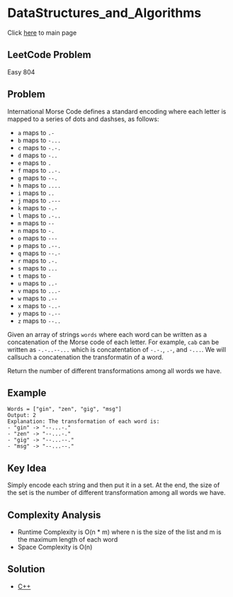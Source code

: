 # DataStructures_and_Algorithms
Click [here](../../README.md) to main page

## LeetCode Problem
Easy 804

## Problem
International Morse Code defines a standard encoding where each letter is mapped to a series of dots and dashses, as follows:
- `a` maps to `.-`
- `b` maps to `-...`
- `c` maps to `-.-.`
- `d` maps to `-..`
- `e` maps to `.`
- `f` maps to `..-.`
- `g` maps to `--.`
- `h` maps to `....`
- `i` maps to `..`
- `j` maps to `.---`
- `k` maps to `-.-`
- `l` maps to `.-..`
- `m` maps to `--`
- `n` maps to `-.`
- `o` maps to `---`
- `p` maps to `.--.`
- `q` maps to `--.-`
- `r` maps to `.-.`
- `s` maps to `...`
- `t` maps to `-`
- `u` maps to `..-`
- `v` maps to `...-`
- `w` maps to `.--`
- `x` maps to `-..-`
- `y` maps to `-.--`
- `z` maps to `--..`

Given an array of strings `words` where each word can be written as a concatenation of the Morse code of each letter. For example, `cab` can be written as `-.-..--...` which is concatentation of `-.-.`, `.-`, and `-...`. We will callsuch a concatenation the transformatin of a word.

Return the number of different transformations among all words we have.

## Example
```
Words = ["gin", "zen", "gig", "msg"]
Output: 2
Explanation: The transformation of each word is:
- "gin" -> "--...-."
- "zen" -> "--...-."
- "gig" -> "--...--."
- "msg" -> "--...--."
```

## Key Idea
Simply encode each string and then put it in a set. At the end, the size of the set is the number of different transformation among all words we have.

## Complexity Analysis
- Runtime Complexity is O(n * m) where n is the size of the list and m is the maximum length of each word
- Space Complexity is O(n)

## Solution
- [C++](solution.cpp)